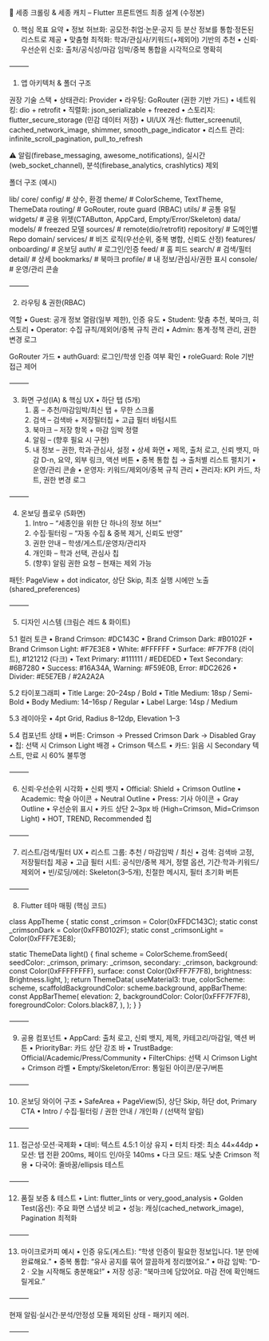 📘 세종 크롤링 & 세종 캐치 – Flutter 프론트엔드 최종 설계 (수정본)

0) 핵심 목표 요약
	•	정보 허브화: 공모전·취업·논문·공지 등 분산 정보를 통합·정돈된 리스트로 제공
	•	맞춤형 최적화: 학과/관심사/키워드(+제외어) 기반의 추천
	•	신뢰·우선순위 신호: 출처/공식성/마감 임박/중복 통합을 시각적으로 명확히

⸻

1) 앱 아키텍처 & 폴더 구조

권장 기술 스택
	•	상태관리: Provider
	•	라우팅: GoRouter (권한 기반 가드)
	•	네트워킹: dio + retrofit
	•	직렬화: json_serializable + freezed
	•	스토리지: flutter_secure_storage (민감 데이터 저장)
	•	UI/UX 개선: flutter_screenutil, cached_network_image, shimmer, smooth_page_indicator
	•	리스트 관리: infinite_scroll_pagination, pull_to_refresh

⚠️ 알림(firebase_messaging, awesome_notifications), 실시간(web_socket_channel), 분석(firebase_analytics, crashlytics) 제외

폴더 구조 (예시)

lib/
  core/
    config/        # 상수, 환경
    theme/         # ColorScheme, TextTheme, ThemeData
    routing/       # GoRouter, route guard (RBAC)
    utils/         # 공통 유틸
    widgets/       # 공용 위젯(CTAButton, AppCard, Empty/Error/Skeleton)
  data/
    models/        # freezed 모델
    sources/       # remote(dio/retrofit)
    repository/    # 도메인별 Repo
  domain/
    services/      # 비즈 로직(우선순위, 중복 병합, 신뢰도 산정)
  features/
    onboarding/    # 온보딩
    auth/          # 로그인/인증
    feed/          # 홈 피드
    search/        # 검색/필터
    detail/        # 상세
    bookmarks/     # 북마크
    profile/       # 내 정보/관심사/권한 표시
    console/       # 운영/관리 콘솔


⸻

2) 라우팅 & 권한(RBAC)

역할
	•	Guest: 공개 정보 열람(일부 제한), 인증 유도
	•	Student: 맞춤 추천, 북마크, 히스토리
	•	Operator: 수집 규칙/제외어/중복 규칙 관리
	•	Admin: 통계·정책 관리, 권한 변경 로그

GoRouter 가드
	•	authGuard: 로그인/학생 인증 여부 확인
	•	roleGuard: Role 기반 접근 제어

⸻

3) 화면 구성(IA) & 핵심 UX
	•	하단 탭 (5개)
	1.	홈 – 추천/마감임박/최신 탭 + 무한 스크롤
	2.	검색 – 검색바 + 저장필터칩 + 고급 필터 바텀시트
	3.	북마크 – 저장 항목 + 마감 임박 정렬
	4.	알림 – (향후 필요 시 구현)
	5.	내 정보 – 권한, 학과·관심사, 설정
	•	상세 화면
	•	제목, 출처 로고, 신뢰 뱃지, 마감 D-n, 요약, 외부 링크, 액션 버튼
	•	중복 통합 칩 → 출처별 리스트 펼치기
	•	운영/관리 콘솔
	•	운영자: 키워드/제외어/중복 규칙 관리
	•	관리자: KPI 카드, 차트, 권한 변경 로그

⸻

4) 온보딩 플로우 (5화면)
	1.	Intro – “세종인을 위한 단 하나의 정보 허브”
	2.	수집·필터링 – “자동 수집 & 중복 제거, 신뢰도 반영”
	3.	권한 안내 – 학생/게스트/운영자/관리자
	4.	개인화 – 학과 선택, 관심사 칩
	5.	(향후) 알림 권한 요청 – 현재는 제외 가능

패턴: PageView + dot indicator, 상단 Skip, 최초 실행 시에만 노출(shared_preferences)

⸻

5) 디자인 시스템 (크림슨 레드 & 화이트)

5.1 컬러 토큰
	•	Brand Crimson: #DC143C
	•	Brand Crimson Dark: #B0102F
	•	Brand Crimson Light: #F7E3E8
	•	White: #FFFFFF
	•	Surface: #F7F7F8 (라이트), #121212 (다크)
	•	Text Primary: #111111 / #EDEDED
	•	Text Secondary: #6B7280
	•	Success: #16A34A, Warning: #F59E0B, Error: #DC2626
	•	Divider: #E5E7EB / #2A2A2A

5.2 타이포그래피
	•	Title Large: 20–24sp / Bold
	•	Title Medium: 18sp / Semi-Bold
	•	Body Medium: 14–16sp / Regular
	•	Label Large: 14sp / Medium

5.3 레이아웃
	•	4pt Grid, Radius 8–12dp, Elevation 1–3

5.4 컴포넌트 상태
	•	버튼: Crimson → Pressed Crimson Dark → Disabled Gray
	•	칩: 선택 시 Crimson Light 배경 + Crimson 텍스트
	•	카드: 읽음 시 Secondary 텍스트, 만료 시 60% 불투명

⸻

6) 신뢰·우선순위 시각화
	•	신뢰 뱃지
	•	Official: Shield + Crimson Outline
	•	Academic: 학술 아이콘 + Neutral Outline
	•	Press: 기사 아이콘 + Gray Outline
	•	우선순위 표시
	•	카드 상단 2–3px 바 (High=Crimson, Mid=Crimson Light)
	•	HOT, TREND, Recommended 칩

⸻

7) 리스트/검색/필터 UX
	•	리스트 그룹: 추천 / 마감임박 / 최신
	•	검색: 검색바 고정, 저장필터칩 제공
	•	고급 필터 시트: 공식만/중복 제거, 정렬 옵션, 기간·학과·키워드/제외어
	•	빈/로딩/에러: Skeleton(3–5개), 친절한 메시지, 필터 초기화 버튼

⸻

8) Flutter 테마 매핑 (핵심 코드)

class AppTheme {
  static const _crimson = Color(0xFFDC143C);
  static const _crimsonDark = Color(0xFFB0102F);
  static const _crimsonLight = Color(0xFFF7E3E8);

  static ThemeData light() {
    final scheme = ColorScheme.fromSeed(
      seedColor: _crimson,
      primary: _crimson,
      secondary: _crimson,
      background: const Color(0xFFFFFFFF),
      surface: const Color(0xFFF7F7F8),
      brightness: Brightness.light,
    );
    return ThemeData(
      useMaterial3: true,
      colorScheme: scheme,
      scaffoldBackgroundColor: scheme.background,
      appBarTheme: const AppBarTheme(
        elevation: 2,
        backgroundColor: Color(0xFFF7F7F8),
        foregroundColor: Colors.black87,
      ),
    );
  }
}


⸻

9) 공용 컴포넌트
	•	AppCard: 출처 로고, 신뢰 뱃지, 제목, 카테고리/마감일, 액션 버튼
	•	PriorityBar: 카드 상단 강조 바
	•	TrustBadge: Official/Academic/Press/Community
	•	FilterChips: 선택 시 Crimson Light + Crimson 라벨
	•	Empty/Skeleton/Error: 통일된 아이콘/문구/버튼

⸻

10) 온보딩 와이어 구조
	•	SafeArea + PageView(5), 상단 Skip, 하단 dot, Primary CTA
	•	Intro / 수집·필터링 / 권한 안내 / 개인화 / (선택적 알림)

⸻

11) 접근성·모션·국제화
	•	대비: 텍스트 4.5:1 이상 유지
	•	터치 타겟: 최소 44×44dp
	•	모션: 탭 전환 200ms, 페이드 인/아웃 140ms
	•	다크 모드: 채도 낮춘 Crimson 적용
	•	다국어: 줄바꿈/ellipsis 테스트

⸻

12) 품질 보증 & 테스트
	•	Lint: flutter_lints or very_good_analysis
	•	Golden Test(옵션): 주요 화면 스냅샷 비교
	•	성능: 캐싱(cached_network_image), Pagination 최적화

⸻

13) 마이크로카피 예시
	•	인증 유도(게스트): “학생 인증이 필요한 정보입니다. 1분 만에 완료해요.”
	•	중복 통합: “유사 공지를 묶어 깔끔하게 정리했어요.”
	•	마감 임박: “D-2 · 오늘 시작해도 충분해요!”
	•	저장 성공: “북마크에 담았어요. 마감 전에 확인해드릴게요.”

⸻

현재 알림·실시간·분석/안정성 모듈 제외된 상태 - 패키지 에러.

⸻